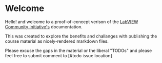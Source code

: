 # Welcome

Hello! and welcome to a proof-of-concept verison of the [LabVIEW Community Initiative's](https://github.com/LabVIEWCommunityTraining) documentation.

This was created to explore the benefits and challanges with publishing the course material as nicely-rendered markdown files.

Please excuse the gaps in the material or the liberal "TODOs" and please feel free to submit comment to [#todo issue location]


